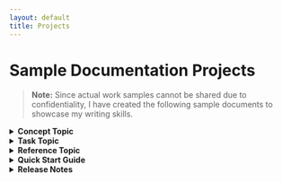 ```yaml
---
layout: default
title: Projects
---
```

# Sample Documentation Projects

> **Note:** Since actual work samples cannot be shared due to confidentiality, I have created the following sample documents to showcase my writing skills.

<details>
<summary><span style="font-size: 1em; font-weight: bold;">Concept Topic</span></summary>

<p>This section describes a sample concept topic created to demonstrate my understanding of technical documentation practices.</p>

<strong>Overview of Chat in Microsoft Teams</strong>

<p> Chat enables you to communicate with other users through text messages. You can chat privately or in a group. The Chat feature enables you to share files, such as images, videos, and attachments. This feature enables you to format text, insert tables, use bullets, and more before sending a message to enhance readability. You have options to share your emotions using emojis, stickers, and GIFs. With these features, Chat enhances communication and collaboration.</p>

  <p><strong>Key Features</strong></p>
  <ul>
      <li><b>Private chat:</b> Enables two users to exchange messages.</li>
      <li><b>Group chat:</b> Enables more users to exchange messages as a group.</li>
      <li><b>File sharing:</b> Allows you to share images, videos, files, and audio.</li>
     <li><b>Forward:</b> Lets you forward a message to another user or a group.</li>
      <li><b>Formatting:</b> Enables you to format your text style before sending a message.</li>
      <li><b>Emojis:</b> Helps you to share your thoughts using reactions.</li>
  </ul>

  <p><strong>Benefits</strong></p>
  <ul>
     <li><b>Instant Messaging:</b> Send real-time messages to individuals or groups for quick communication.</li>
      <li><b>Access Previous Messages:</b> Search and reference past conversations to retain context and information.</li>
      <li><b>Better Collaboration:</b> Communicate efficiently with team members, enhancing collaboration across the organization.</li>
      <li><b>Share Media and Files:</b> Easily exchange images, documents, and other files to support ongoing discussions.</li>
  </ul>
</details>

<details>
  <summary><span style="font-size: 1em; font-weight: bold;">Task Topic</span></summary>
  <p>This section describes a sample task topic created to demonstrate my understanding of technical documentation practices.</p>

 <strong>Share an Attachment in Microsoft Teams with a Contact</strong>
 <br>
  Sign in to MS Teams and share an attachment with a contact. You can share attachments, such as Word documents, spreadsheets, presentations, PDFs, and media files. 
  
  <strong>Prerequisites</strong>
  <ul>Access to MS Teams</ul>
  <ul>Name of the contact</ul>
  <br>
  To share,

  1. On your Desktop/Laptop, sign in to MS Teams.
  2. On **Chat**, perform one of the following options:
        - Using New Chat  
          a) On the top pane, select the New chat icon.  
          b) In the search box, enter and select the contact’s name.
        - Using Search  
          a) On the top pane, select the New chat icon.  
          b) In the search box, enter and select the contact’s name.
        - Using Contacts  
          On the left pane, go to Contacts and select the desired person.
          
          **Note:** If you have already chatted with a contact, you can select them from Recent.
          
        Your Chat window with the selected contact opens.
   3. On the bottom pane, perform the following steps:  
   a) In the text box, select the Attach files icon.  
   b) Perform one of the following options:
        - Drag and drop the desired file into the text box.
        - Select Upload from this device and select the desired file from your device.
        - Select Attach cloud files and select the desired file from OneDrive.
  
       C)  Select the Send icon.  

       Your attachment is shared to the contact.

</details>

<details>
  <summary><span style="font-size: 1em; font-weight: bold;">Reference Topic</span></summary>
  <p>This guide helps new users quickly get started with the product or feature, providing clear setup instructions and examples.</p>

  <iframe src="documents/Quick%20Start%20Guide.pdf" width="90%" height="600px">
    This browser does not support PDFs. Please download the PDF to view it:
    <a href="documents/Quick%20Start%20Guide.pdf">Download PDF</a>.
</iframe>

</details>

<details>
  <summary><span style="font-size: 1em; font-weight: bold;">Quick Start Guide</span></summary>
  <p>This guide helps new users quickly get started with the product or feature, providing clear setup instructions and examples.</p>

  <iframe src="documents/Quick%20Start%20Guide.pdf" width="90%" height="600px">
    This browser does not support PDFs. Please download the PDF to view it:
    <a href="documents/Quick%20Start%20Guide.pdf">Download PDF</a>.
</iframe>

</details>

<details>
  <summary><span style="font-size: 1em; font-weight: bold;">Release Notes</span></summary>
  <p>This guide helps new users quickly get started with the product or feature, providing clear setup instructions and examples.</p>

  <iframe src="documents/Quick%20Start%20Guide.pdf" width="90%" height="600px">
    This browser does not support PDFs. Please download the PDF to view it:
    <a href="documents/Quick%20Start%20Guide.pdf">Download PDF</a>.
</iframe>

</details>

